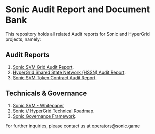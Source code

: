 # Sonic Audit Report and Document Bank

This repository holds all related Audit reports for Sonic and HyperGrid projects, namely:

## Audit Reports
1. [Sonic SVM Grid Audit Report](./Solana%20Hypergrid-SSC.pdf).
2. [HyperGrid Shared State Network (HSSN) Audit Report](./Hypergrid%20SSN-SSC.pdf).
3. [Sonic SVM Token Contract Audit Report](./Quantstamp_MirrorWorld_TokenVesting_FinalReport.pdf).

## Technicals & Governance
1. [Sonic SVM - Whitepaper](./Sonic%20SVM%20–%20A%20HyperGrid%20Scaling%20Future%20of%20Solana.pdf)
2. [Sonic // HyperGrid Technical Roadmap](./Sonic%20SVM%20–%20HyperGrid%20Technical%20Detailed%20Roadmap.pdf).
3. [Sonic Governance Framework](./Sonic%20Governance%20Framework.pdf).

For further inquiries, please contact us at [operators@sonic.game](mailto:operators@sonic.game)
